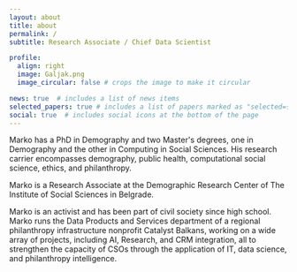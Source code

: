 ```yaml
---
layout: about
title: about
permalink: /
subtitle: Research Associate / Chief Data Scientist

profile:
  align: right
  image: Galjak.png
  image_circular: false # crops the image to make it circular

news: true  # includes a list of news items
selected_papers: true # includes a list of papers marked as "selected={true}"
social: true  # includes social icons at the bottom of the page
---
```


Marko has a PhD in Demography and two Master's degrees, one in Demography and the other in Computing in Social Sciences. His research carrier encompasses demography, public health, computational social science, ethics, and philanthropy.

Marko is a Research Associate at the Demographic Research Center of The Institute of Social Sciences in Belgrade.

Marko is an activist and has been part of civil society since high school. Marko runs the Data Products and Services department of a regional philanthropy infrastructure nonprofit Catalyst Balkans, working on a wide array of projects, including AI, Research, and CRM integration, all to strengthen the capacity of CSOs through the application of IT, data science, and philanthropy intelligence.